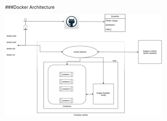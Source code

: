 ###Docker Architecture

![Docker Architecture](https://github.com/RvKmR-WaGh/k8schallange/blob/main/day1/docker_arch.jpg)
